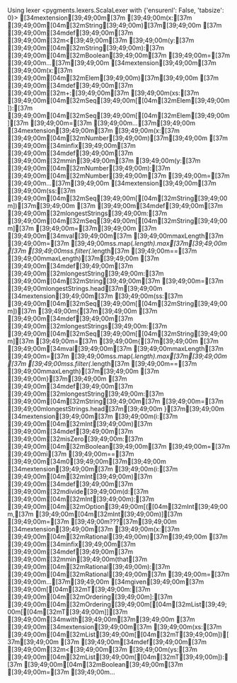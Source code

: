 Using lexer <pygments.lexers.ScalaLexer with {'ensurenl': False, 'tabsize': 0}>
[34mextension[39;49;00m[37m [39;49;00m(x:[37m [39;49;00m[04m[32mString[39;49;00m)[37m[39;49;00m
[37m   [39;49;00m[34mdef[39;49;00m[37m [39;49;00m[32m<[39;49;00m[37m [39;49;00m(y:[37m [39;49;00m[04m[32mString[39;49;00m):[37m [39;49;00m[04m[32mBoolean[39;49;00m[37m [39;49;00m=[37m [39;49;00m...[37m[39;49;00m
[34mextension[39;49;00m[37m [39;49;00m(x:[37m [39;49;00m[04m[32mElem[39;49;00m)[37m[39;49;00m
[37m   [39;49;00m[34mdef[39;49;00m[37m [39;49;00m[32m+:[39;49;00m[37m [39;49;00m(xs:[37m [39;49;00m[04m[32mSeq[39;49;00m[[04m[32mElem[39;49;00m]):[37m [39;49;00m[04m[32mSeq[39;49;00m[[04m[32mElem[39;49;00m][37m [39;49;00m=[37m [39;49;00m...[37m[39;49;00m
[34mextension[39;49;00m[37m [39;49;00m(x:[37m [39;49;00m[04m[32mNumber[39;49;00m)[37m[39;49;00m
[37m   [39;49;00m[34minfix[39;49;00m[37m [39;49;00m[34mdef[39;49;00m[37m [39;49;00m[32mmin[39;49;00m[37m [39;49;00m(y:[37m [39;49;00m[04m[32mNumber[39;49;00m):[37m [39;49;00m[04m[32mNumber[39;49;00m[37m [39;49;00m=[37m [39;49;00m...[37m[39;49;00m
[34mextension[39;49;00m[37m [39;49;00m(ss:[37m [39;49;00m[04m[32mSeq[39;49;00m[[04m[32mString[39;49;00m])[37m[39;49;00m
[37m   [39;49;00m[34mdef[39;49;00m[37m [39;49;00m[32mlongestStrings[39;49;00m:[37m [39;49;00m[04m[32mSeq[39;49;00m[[04m[32mString[39;49;00m][37m [39;49;00m=[37m[39;49;00m
[37m      [39;49;00m[34mval[39;49;00m[37m [39;49;00mmaxLength[37m [39;49;00m=[37m [39;49;00mss.map(_.length).max[37m[39;49;00m
[37m      [39;49;00mss.filter(_.length[37m [39;49;00m==[37m [39;49;00mmaxLength)[37m[39;49;00m
[37m   [39;49;00m[34mdef[39;49;00m[37m [39;49;00m[32mlongestString[39;49;00m:[37m [39;49;00m[04m[32mString[39;49;00m[37m [39;49;00m=[37m [39;49;00mlongestStrings.head[37m[39;49;00m
[34mextension[39;49;00m[37m [39;49;00m(ss:[37m [39;49;00m[04m[32mSeq[39;49;00m[[04m[32mString[39;49;00m])[37m [39;49;00m{[37m[39;49;00m
[37m   [39;49;00m[34mdef[39;49;00m[37m [39;49;00m[32mlongestStrings[39;49;00m:[37m [39;49;00m[04m[32mSeq[39;49;00m[[04m[32mString[39;49;00m][37m [39;49;00m=[37m [39;49;00m{[37m[39;49;00m
[37m      [39;49;00m[34mval[39;49;00m[37m [39;49;00mmaxLength[37m [39;49;00m=[37m [39;49;00mss.map(_.length).max[37m[39;49;00m
[37m      [39;49;00mss.filter(_.length[37m [39;49;00m==[37m [39;49;00mmaxLength)[37m[39;49;00m
[37m   [39;49;00m}[37m[39;49;00m
[37m  [39;49;00m[34mdef[39;49;00m[37m [39;49;00m[32mlongestString[39;49;00m:[37m [39;49;00m[04m[32mString[39;49;00m[37m [39;49;00m=[37m [39;49;00mlongestStrings.head[37m[39;49;00m
}[37m[39;49;00m
[34mextension[39;49;00m[37m [39;49;00m(i:[37m [39;49;00m[04m[32mInt[39;49;00m)[37m [39;49;00m[34mdef[39;49;00m[37m [39;49;00m[32misZero[39;49;00m:[37m [39;49;00m[04m[32mBoolean[39;49;00m[37m [39;49;00m=[37m [39;49;00mi[37m [39;49;00m==[37m [39;49;00m[34m0[39;49;00m[37m[39;49;00m
[34mextension[39;49;00m[37m [39;49;00m(i:[37m [39;49;00m[04m[32mInt[39;49;00m)[37m [39;49;00m[34mdef[39;49;00m[37m [39;49;00m[32mdivide[39;49;00m(d:[37m [39;49;00m[04m[32mInt[39;49;00m):[37m [39;49;00m[04m[32mOption[39;49;00m[([04m[32mInt[39;49;00m,[37m [39;49;00m[04m[32mInt[39;49;00m)][37m [39;49;00m=[37m [39;49;00m???[37m[39;49;00m
[34mextension[39;49;00m[37m [39;49;00m(x:[37m [39;49;00m[04m[32mRational[39;49;00m)[37m[39;49;00m
[37m  [39;49;00m[34minfix[39;49;00m[37m [39;49;00m[34mdef[39;49;00m[37m [39;49;00m[32mmin[39;49;00m(that[37m [39;49;00m[04m[32mRational[39;49;00m):[37m [39;49;00m[04m[32mRational[39;49;00m[37m [39;49;00m=[37m [39;49;00m...[37m[39;49;00m
[34mgiven[39;49;00m[37m [39;49;00m[[04m[32mT[39;49;00m:[37m [39;49;00m[04m[32mOrdering[39;49;00m]:[37m [39;49;00m[04m[32mOrdering[39;49;00m[[04m[32mList[39;49;00m[[04m[32mT[39;49;00m]][37m [39;49;00m[34mwith[39;49;00m[37m[39;49;00m
[37m  [39;49;00m[34mextension[39;49;00m[37m [39;49;00m(xs:[37m [39;49;00m[04m[32mList[39;49;00m[[04m[32mT[39;49;00m])[37m[39;49;00m
[37m      [39;49;00m[34mdef[39;49;00m[37m [39;49;00m[32m<[39;49;00m[37m [39;49;00m(ys:[37m [39;49;00m[04m[32mList[39;49;00m[[04m[32mT[39;49;00m]):[37m [39;49;00m[04m[32mBoolean[39;49;00m[37m [39;49;00m=[37m [39;49;00m...
